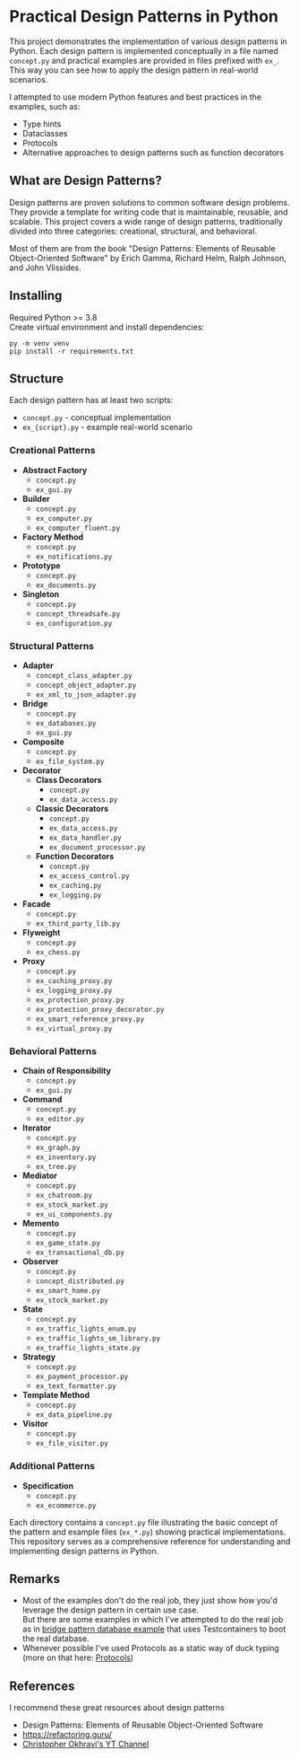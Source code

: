 # Practical Design Patterns in Python
This project demonstrates the implementation of various design patterns in Python.
Each design pattern is implemented conceptually in a file named `concept.py` and practical examples are provided in files prefixed with `ex_`.
This way you can see how to apply the design pattern in real-world scenarios.

I attempted to use modern Python features and best practices in the examples, such as:
- Type hints
- Dataclasses
- Protocols
- Alternative approaches to design patterns such as function decorators

## What are Design Patterns?
Design patterns are proven solutions to common software design problems. They provide a template for writing code that is maintainable, reusable, and scalable. 
This project covers a wide range of design patterns, traditionally divided into three categories: creational, structural, and behavioral.

Most of them are from the book "Design Patterns: Elements of Reusable Object-Oriented Software" by Erich Gamma, Richard Helm, Ralph Johnson, and John Vlissides.

## Installing
Required Python >= 3.8<br/>
Create virtual environment and install dependencies:
```
py -m venv venv
pip install -r requirements.txt
```

## Structure
Each design pattern has at least two scripts:
  - `concept.py` - conceptual implementation
  - `ex_{script}.py` - example real-world scenario

### Creational Patterns
- **Abstract Factory**
  - `concept.py`
  - `ex_gui.py`
- **Builder**
  - `concept.py`
  - `ex_computer.py`
  - `ex_computer_fluent.py`
- **Factory Method**
  - `concept.py`
  - `ex_notifications.py`
- **Prototype**
  - `concept.py`
  - `ex_documents.py`
- **Singleton**
  - `concept.py`
  - `concept_threadsafe.py`
  - `ex_configuration.py`

### Structural Patterns
- **Adapter**
  - `concept_class_adapter.py`
  - `concept_object_adapter.py`
  - `ex_xml_to_json_adapter.py`
- **Bridge**
  - `concept.py`
  - `ex_databases.py`
  - `ex_gui.py`
- **Composite**
  - `concept.py`
  - `ex_file_system.py`
- **Decorator**
  - **Class Decorators**
    - `concept.py`
    - `ex_data_access.py`
  - **Classic Decorators**
    - `concept.py`
    - `ex_data_access.py`
    - `ex_data_handler.py`
    - `ex_document_processor.py`
  - **Function Decorators**
    - `concept.py`
    - `ex_access_control.py`
    - `ex_caching.py`
    - `ex_logging.py`
- **Facade**
  - `concept.py`
  - `ex_third_party_lib.py`
- **Flyweight**
  - `concept.py`
  - `ex_chess.py`
- **Proxy**
  - `concept.py`
  - `ex_caching_proxy.py`
  - `ex_logging_proxy.py`
  - `ex_protection_proxy.py`
  - `ex_protection_proxy_decorator.py`
  - `ex_smart_reference_proxy.py`
  - `ex_virtual_proxy.py`

### Behavioral Patterns
- **Chain of Responsibility**
  - `concept.py`
  - `ex_gui.py`
- **Command**
  - `concept.py`
  - `ex_editor.py`
- **Iterator**
  - `concept.py`
  - `ex_graph.py`
  - `ex_inventory.py`
  - `ex_tree.py`
- **Mediator**
  - `concept.py`
  - `ex_chatroom.py`
  - `ex_stock_market.py`
  - `ex_ui_components.py`
- **Memento**
  - `concept.py`
  - `ex_game_state.py`
  - `ex_transactional_db.py`
- **Observer**
  - `concept.py`
  - `concept_distributed.py`
  - `ex_smart_home.py`
  - `ex_stock_market.py`
- **State**
  - `concept.py`
  - `ex_traffic_lights_enum.py`
  - `ex_traffic_lights_sm_library.py`
  - `ex_traffic_lights_state.py`
- **Strategy**
  - `concept.py`
  - `ex_payment_processor.py`
  - `ex_text_formatter.py`
- **Template Method**
  - `concept.py`
  - `ex_data_pipeline.py`
- **Visitor**
  - `concept.py`
  - `ex_file_visitor.py`

### Additional Patterns
- **Specification**
  - `concept.py`
  - `ex_ecommerce.py`

Each directory contains a `concept.py` file illustrating the basic concept of the pattern and example files (`ex_*.py`) showing practical implementations. This repository serves as a comprehensive reference for understanding and implementing design patterns in Python.

## Remarks
- Most of the examples don't do the real job, they just show how you'd leverage the design pattern in certain use case.<br/>
But there are some examples in which I've attempted to do the real job as in [bridge pattern database example](https://github.com/saikotek/python-design-patterns/blob/main/src/bridge/ex_databases.py) that uses Testcontainers to boot the real database.
- Whenever possible I've used Protocols as a static way of duck typing (more on that here: [Protocols](https://mypy.readthedocs.io/en/stable/protocols.html))

## References
I recommend these great resources about design patterns 
- Design Patterns: Elements of Reusable Object-Oriented Software
- https://refactoring.guru/
- [Christopher Okhravi's YT Channel](https://www.youtube.com/playlist?list=PLrhzvIcii6GNjpARdnO4ueTUAVR9eMBpc)

